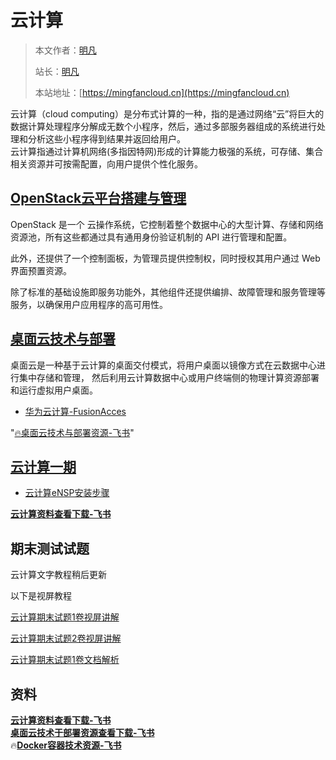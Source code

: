 # 云计算

> 本文作者：[明凡]()
>
> 站长：[明凡]()
>
> 本站地址：[https://mingfancloud.cn](https://mingfancloud.cn)


云计算（cloud computing）是分布式计算的一种，指的是通过网络“云”将巨大的数据计算处理程序分解成无数个小程序，然后，通过多部服务器组成的系统进行处理和分析这些小程序得到结果并返回给用户。  
云计算指通过计算机网络(多指因特网)形成的计算能力极强的系统，可存储、集合相关资源并可按需配置，向用户提供个性化服务。

## [OpenStack云平台搭建与管理](openstack/README.md)

OpenStack 是一个 云操作系统，它控制着整个数据中心的大型计算、存储和网络资源池，所有这些都通过具有通用身份验证机制的 API 进行管理和配置。

此外，还提供了一个控制面板，为管理员提供控制权，同时授权其用户通过 Web 界面预置资源。

除了标准的基础设施即服务功能外，其他组件还提供编排、故障管理和服务管理等服务，以确保用户应用程序的高可用性。

## [桌面云技术与部署](桌面云技术与部署/README.md)

桌面云是一种基于云计算的桌面交付模式，将用户桌面以镜像方式在云数据中心进行集中存储和管理，
然后利用云计算数据中心或用户终端侧的物理计算资源部署和运行虚拟用户桌面。

- [华为云计算-FusionAcces](桌面云技术与部署/华为云计算FusionAcces.md)


"[🔥桌面云技术与部署资源-飞书](https://q1h6kdpo24v.feishu.cn/drive/folder/HgZ1fLHzEl3oOgdHgE2cS6TPnPh)"


## [云计算一期](云计算一期/README.md)

- [云计算eNSP安装步骤](云计算一期/eNSP安装步骤.md)


[**云计算资料查看下载-飞书**](https://q1h6kdpo24v.feishu.cn/drive/folder/U3hSfhPnDldsEjdgP3qchCkhnnf)   



## 期末测试试题

云计算文字教程稍后更新

以下是视屏教程

[云计算期末试题1卷视屏讲解](https://q1h6kdpo24v.feishu.cn/file/VfQwb6JGdohvsFxFYtocMsABnTh)

[云计算期末试题2卷视屏讲解](https://q1h6kdpo24v.feishu.cn/file/DNl1b5JOroN2NnxkSRccLJ10nIc)

[云计算期末试题1卷文档解析](https://www.yuque.com/mingfanbufan/hwtv9p/vw29guvmqxufmh77?singleDoc#)


## 资料



[**云计算资料查看下载-飞书**](https://q1h6kdpo24v.feishu.cn/drive/folder/U3hSfhPnDldsEjdgP3qchCkhnnf)   
[**桌面云技术于部署资源查看下载-飞书**](https://q1h6kdpo24v.feishu.cn/drive/folder/HgZ1fLHzEl3oOgdHgE2cS6TPnPh)  
🔥[**Docker容器技术资源-飞书**](https://q1h6kdpo24v.feishu.cn/drive/folder/M8ZkfNLXOlMequdTdQeclnnCn9g)


